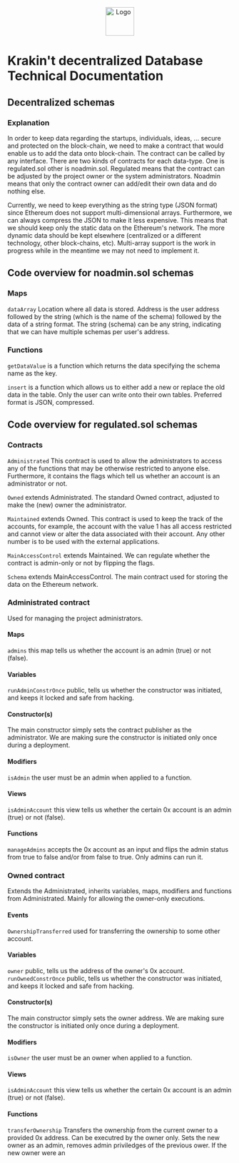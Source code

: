 <p align="center">
  <img src="https://raw.githubusercontent.com/krakintgithub/misc/master/logo_s1.png" width="64px" title="Logo">
</p>

# Krakin't decentralized Database Technical Documentation
## Decentralized schemas

### Explanation

In order to keep data regarding the startups, individuals, ideas, ... secure and protected on the block-chain, we need to make a contract that would enable us to add the data onto block-chain. The contract can be called by any interface. There are two kinds of contracts for each data-type. One is regulated.sol other is noadmin.sol. Regulated means that the contract can be adjusted by the project owner or the system administrators. Noadmin means that only the contract owner can add/edit their own data and do nothing else.

Currently, we need to keep everything as the string type (JSON format) since Ethereum does not support multi-dimensional arrays. Furthermore, we can always compress the JSON to make it less expensive. This means that we should keep only the static data on the Ethereum's network. The more dynamic data should be kept elsewhere (centralized or a different technology, other block-chains, etc). Multi-array support is the work in progress while in the meantime we may not need to implement it.

## Code overview for noadmin.sol schemas

### Maps
```dataArray``` Location where all data is stored. Address is the user address followed by the string (which is the name of the schema) followed by the data of a string format. The string (schema) can be any string, indicating that we can have multiple schemas per user's address. 

### Functions
```getDataValue``` is a function which returns the data specifying the schema name as the key.

```insert``` is a function which allows us to either add a new or replace the old data in the table. Only the user can write onto their own tables. Preferred format is JSON, compressed.

## Code overview for regulated.sol schemas

### Contracts
```Administrated``` This contract is used to allow the administrators to access any of the functions that may be otherwise restricted to anyone else. Furthermore, it contains the flags which tell us whether an account is an administrator or not.

```Owned``` extends Administrated. The standard Owned contract, adjusted to make the (new) owner the administrator.

```Maintained``` extends Owned. This contract is used to keep the track of the accounts, for example, the account with the value 1 has all access restricted and cannot view or alter the data associated with their account. Any other number is to be used with the external applications.

```MainAccessControl``` extends Maintained. We can regulate whether the contract is admin-only or not by flipping the flags.

```Schema``` extends MainAccessControl. The main contract used for storing the data on the Ethereum network.

### Administrated contract
Used for managing the project administrators.

#### Maps
```admins``` this map tells us whether the account is an admin (true) or not (false).

#### Variables
```runAdminConstrOnce``` public, tells us whether the constructor was initiated, and keeps it locked and safe from hacking.

#### Constructor(s)
The main constructor simply sets the contract publisher as the administrator. We are making sure the constructor is initiated only once during a deployment.

#### Modifiers
```isAdmin``` the user must be an admin when applied to a function.

#### Views
```isAdminAccount``` this view tells us whether the certain 0x account is an admin (true) or not (false).

#### Functions
```manageAdmins``` accepts the 0x account as an input and flips the admin status from true to false and/or from false to true. Only admins can run it.


### Owned contract
Extends the Administrated, inherits variables, maps, modifiers and functions from Administrated. Mainly for allowing the owner-only executions.

#### Events
```OwnershipTransferred``` used for transferring the ownership to some other account.

#### Variables
```owner``` public, tells us the address of the owner's 0x account.
```runOwnedConstrOnce``` public, tells us whether the constructor was initiated, and keeps it locked and safe from hacking.

#### Constructor(s)
The main constructor simply sets the owner address. We are making sure the constructor is initiated only once during a deployment.

#### Modifiers
```isOwner``` the user must be an owner when applied to a function.

#### Views
```isAdminAccount``` this view tells us whether the certain 0x account is an admin (true) or not (false).

#### Functions
```transferOwnership``` Transfers the ownership from the current owner to a provided 0x address. Can be executred by the owner only. Sets the new owner as an admin, removes admin priviledges of the previous ower. If the new owner were an 


